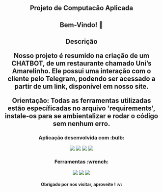 <h2 align="center"> 
  Projeto de Computacão Aplicada
</h2>

 

<span align="center">
 
  
<h2 align="center"> 
  Bem-Vindo! 👋
</h2>

<h2 align="center">
	Descrição
	<p>
		Nosso projeto é resumido na criação de um CHATBOT, de um restaurante chamado Uni’s Amarelinho. Ele possui uma interação com o cliente pelo Telegram, podendo ser acessado a partir de um link, disponível em nosso site.
	</p>
	<strong>
		Orientação: Todas as ferramentas utilizadas estão específicadas no arquivo 'requirements', instale-os para se ambientalizar e rodar o código sem nenhum erro.
	</strong>
</h2>

<h3 align="auto">
 <strong> Aplicação desenvolvida com :bulb: </strong>
</h3>

<p align="auto">
    <img src="https://img.shields.io/badge/Python-black?style=for-the-badge&logo=python&logoColor=white">
    <img src="https://img.shields.io/badge/javascript-black?style=for-the-badge&logo=javascript&logoColor=white">
    <img src="https://img.shields.io/badge/html-black?style=for-the-badge&logo=html&logoColor=white">
    <img src="https://img.shields.io/badge/css-black?style=for-the-badge&logo=css&logoColor=white">
      
</p>

<h3 align="auto">
 <strong> Ferramentas :wrench:</strong>
</h3>

<p align="auto">
    <img src="https://img.shields.io/badge/vscode-black?style=for-the-badge&logo=vscode&logoColor=white">
    <img src="https://img.shields.io/badge/pycharm-black?style=for-the-badge&logo=pycharm&logoColor=white">
    <img src="https://img.shields.io/badge/netlify-black?style=for-the-badge&logo=netlify&logoColor=white">  
</p>


 <h4 align = "center">Obrigado por nos visitar, aproveite ! :v:</h4>
 
 </span>

